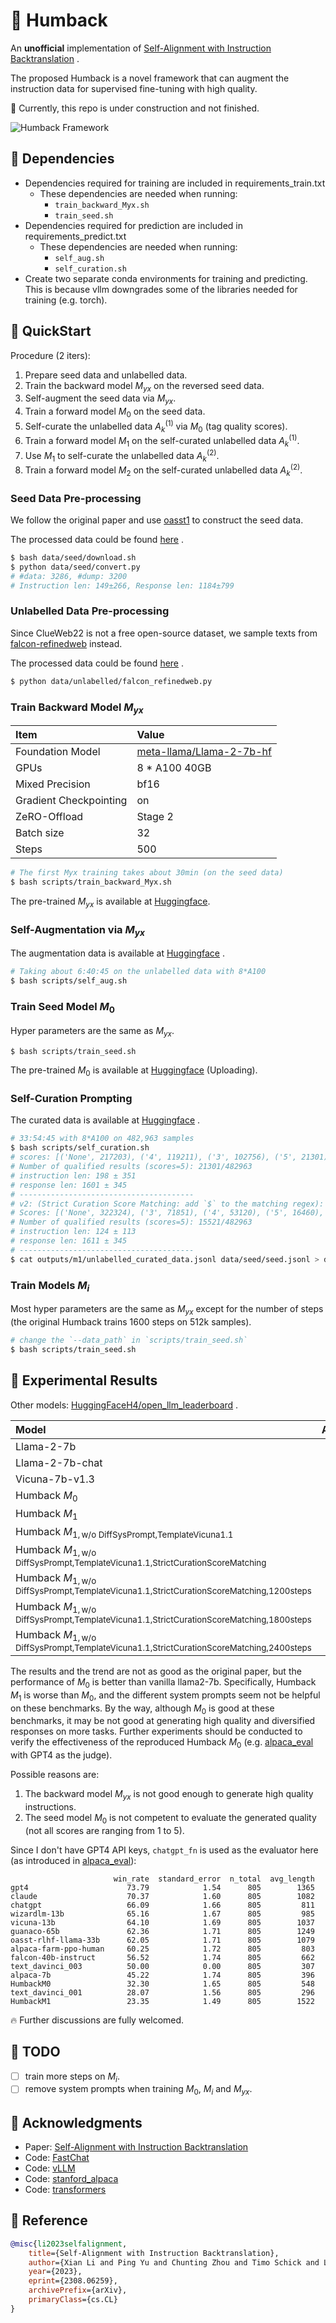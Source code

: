 # 🐋 Humback

An **unofficial** implementation of [Self-Alignment with Instruction Backtranslation](https://arxiv.org/pdf/2308.06259.pdf) .

The proposed Humback is a novel framework that can augment the instruction data for supervised fine-tuning with high quality.

🚧 Currently, this repo is under construction and not finished.

![Humback Framework](./figs/humback.png)

## 🌴 Dependencies

- Dependencies required for training are included in requirements_train.txt
    - These dependencies are needed when running:
        - `train_backward_Myx.sh`
        - `train_seed.sh`
- Dependencies required for prediction are included in requirements_predict.txt
    - These dependencies are needed when running:
        - `self_aug.sh`
        - `self_curation.sh`
- Create two separate conda environments for training and predicting. This is because vllm downgrades some of the libraries needed for training (e.g. torch).

## 🚀 QuickStart

Procedure (2 iters):
1. Prepare seed data and unlabelled data.
2. Train the backward model $M_{yx}$ on the reversed seed data.
3. Self-augment the seed data via $M_{yx}$.
4. Train a forward model $M_{0}$ on the seed data.
5. Self-curate the unlabelled data $A_{k}^{(1)}$ via $M_{0}$ (tag quality scores).
6. Train a forward model $M_{1}$ on the self-curated unlabelled data $A_{k}^{(1)}$.
7. Use $M_{1}$ to self-curate the unlabelled data $A_{k}^{(2)}$.
8. Train a forward model $M_{2}$ on the self-curated unlabelled data $A_{k}^{(2)}$.

### Seed Data Pre-processing

We follow the original paper and use [oasst1](https://huggingface.co/datasets/OpenAssistant/oasst1) to construct the seed data.

The processed data could be found [here](https://github.com/Spico197/Humback/releases/tag/data) .

```bash
$ bash data/seed/download.sh
$ python data/seed/convert.py
# #data: 3286, #dump: 3200
# Instruction len: 149±266, Response len: 1184±799
```

### Unlabelled Data Pre-processing

Since ClueWeb22 is not a free open-source dataset, we sample texts from [falcon-refinedweb](https://huggingface.co/datasets/tiiuae/falcon-refinedweb) instead.

The processed data could be found [here](https://github.com/Spico197/Humback/releases/tag/data) .

```bash
$ python data/unlabelled/falcon_refinedweb.py
```

### Train Backward Model $M_{yx}$

| Item                   | Value                                                                       |
| :--------------------- | :-------------------------------------------------------------------------- |
| Foundation Model       | [meta-llama/Llama-2-7b-hf](https://huggingface.co/meta-llama/Llama-2-7b-hf) |
| GPUs                   | 8 * A100 40GB                                                               |
| Mixed Precision        | bf16                                                                        |
| Gradient Checkpointing | on                                                                          |
| ZeRO-Offload           | Stage 2                                                                     |
| Batch size             | 32                                                                          |
| Steps                  | 500                                                                         |

```bash
# The first Myx training takes about 30min (on the seed data)
$ bash scripts/train_backward_Myx.sh
```

The pre-trained $M_{yx}$ is available at [Huggingface](https://huggingface.co/Spico/Humback-Myx).

### Self-Augmentation via $M_{yx}$

The augmentation data is available at [Huggingface](https://huggingface.co/datasets/Spico/Humback/blob/main/unlabelled_gen_instruction.jsonl) .

```bash
# Taking about 6:40:45 on the unlabelled data with 8*A100
$ bash scripts/self_aug.sh
```

### Train Seed Model $M_{0}$

Hyper parameters are the same as $M_{yx}$.

```bash
$ bash scripts/train_seed.sh
```

The pre-trained $M_{0}$ is available at [Huggingface](https://huggingface.co/Spico/Humback-M0) (Uploading).

### Self-Curation Prompting

The curated data is available at [Huggingface](https://huggingface.co/datasets/Spico/Humback/blob/main/m1_v2.jsonl) .

```bash
# 33:54:45 with 8*A100 on 482,963 samples
$ bash scripts/self_curation.sh
# scores: [('None', 217203), ('4', 119211), ('3', 102756), ('5', 21301), ('1', 13083), ('2', 9288), ('8', 19), ('0', 15), ('9', 14), ('7', 11), ('6', 9), ('10', 4), ('91', 3), ('83', 2), ('20', 2), ('14', 2), ('75', 2), ('92', 2), ('72', 1), ('93', 1), ('28', 1), ('19', 1), ('728', 1), ('17', 1), ('16', 1), ('100', 1), ('237', 1), ('13', 1), ('73', 1), ('38', 1), ('87', 1), ('94', 1), ('98', 1), ('64', 1), ('52', 1), ('27', 1), ('24', 1), ('762', 1), ('266', 1), ('225', 1), ('80', 1), ('267', 1), ('99', 1), ('90', 1), ('63', 1), ('97', 1), ('78', 1), ('40', 1), ('1986', 1), ('47', 1), ('66', 1), ('45', 1), ('10502', 1), ('21', 1)]
# Number of qualified results (scores=5): 21301/482963
# instruction len: 198 ± 351
# response len: 1601 ± 345
# ---------------------------------------
# v2: (Strict Curation Score Matching: add `$` to the matching regex):
# Scores: [('None', 322324), ('3', 71851), ('4', 53120), ('5', 16460), ('1', 11921), ('2', 7260), ('0', 10), ('7', 4), ('6', 3), ('19', 1), ('8', 1), ('16', 1), ('13', 1), ('10', 1), ('23', 1), ('9', 1), ('90', 1), ('92', 1), ('45', 1)]
# Number of qualified results (scores=5): 15521/482963
# instruction len: 124 ± 113
# response len: 1611 ± 345
# ---------------------------------------
$ cat outputs/m1/unlabelled_curated_data.jsonl data/seed/seed.jsonl > data/curated/m1.jsonl
```

### Train Models $M_{i}$

Most hyper parameters are the same as $M_{yx}$ except for the number of steps (the original Humback trains 1600 steps on 512k samples).

```bash
# change the `--data_path` in `scripts/train_seed.sh`
$ bash scripts/train_seed.sh
```

## 📑 Experimental Results

Other models: [HuggingFaceH4/open_llm_leaderboard](https://huggingface.co/spaces/HuggingFaceH4/open_llm_leaderboard) .

| Model                                                                                            | Average |   ARC | HellaSwag |  MMLU | TruthfulQA |
| :----------------------------------------------------------------------------------------------- | ------: | ----: | --------: | ----: | ---------: |
| Llama-2-7b                                                                                       |   54.32 | 53.07 |     78.59 | 46.87 |      38.76 |
| Llama-2-7b-chat                                                                                  |   56.34 | 52.90 |     78.55 | 48.32 |      45.57 |
| Vicuna-7b-v1.3                                                                                   |   55.62 | 50.43 |     76.92 | 48.14 |      47.01 |
| Humback $M_{0}$                                                                                  |   58.13 | 56.31 |     81.20 | 47.45 |      47.59 |
| Humback $M_{1}$                                                                                  |   54.65 | 52.99 |     78.57 | 45.48 |      41.54 |
| Humback $M_{1,\text{w/o DiffSysPrompt,TemplateVicuna1.1}}$                                       |   55.85 | 52.82 |     78.53 | 45.86 |      46.21 |
| Humback $M_{1,\text{w/o DiffSysPrompt,TemplateVicuna1.1,StrictCurationScoreMatching}}$           |   54.26 | 53.50 |     78.52 | 45.19 |      39.83 |
| Humback $M_{1,\text{w/o DiffSysPrompt,TemplateVicuna1.1,StrictCurationScoreMatching,1200steps}}$ |   56.67 | 56.23 |     81.10 | 46.46 |      42.89 |
| Humback $M_{1,\text{w/o DiffSysPrompt,TemplateVicuna1.1,StrictCurationScoreMatching,1800steps}}$ |   57.58 | 57.68 |     81.78 | 46.13 |      44.74 |
| Humback $M_{1,\text{w/o DiffSysPrompt,TemplateVicuna1.1,StrictCurationScoreMatching,2400steps}}$ |   56.96 | 55.89 |     80.83 | 45.84 |      45.30 |

The results and the trend are not as good as the original paper, but the performance of $M_{0}$ is better than vanilla llama2-7b.
Specifically, Humback $M_{1}$ is worse than $M_{0}$, and the different system prompts seem not be helpful on these benchmarks.
By the way, although $M_{0}$ is good at these benchmarks, it may be not good at generating high quality and diversified responses on more tasks.
Further experiments should be conducted to verify the effectiveness of the reproduced Humback $M_{0}$ (e.g. [alpaca_eval](https://github.com/tatsu-lab/alpaca_eval) with GPT4 as the judge).

Possible reasons are:
1. The backward model $M_{yx}$ is not good enough to generate high quality instructions.
2. The seed model $M_{0}$ is not competent to evaluate the generated quality (not all scores are ranging from 1 to 5).

Since I don't have GPT4 API keys, `chatgpt_fn` is used as the evaluator here (as introduced in [alpaca_eval](https://github.com/tatsu-lab/alpaca_eval)):

```
                       win_rate  standard_error  n_total  avg_length
gpt4                      73.79            1.54      805        1365
claude                    70.37            1.60      805        1082
chatgpt                   66.09            1.66      805         811
wizardlm-13b              65.16            1.67      805         985
vicuna-13b                64.10            1.69      805        1037
guanaco-65b               62.36            1.71      805        1249
oasst-rlhf-llama-33b      62.05            1.71      805        1079
alpaca-farm-ppo-human     60.25            1.72      805         803
falcon-40b-instruct       56.52            1.74      805         662
text_davinci_003          50.00            0.00      805         307
alpaca-7b                 45.22            1.74      805         396
HumbackM0                 32.30            1.65      805         548
text_davinci_001          28.07            1.56      805         296
HumbackM1                 23.35            1.49      805        1522
```

🔥 Further discussions are fully welcomed.

## 📝 TODO

- [ ] train more steps on $M_{i}$.
- [ ] remove system prompts when training $M_{0}$, $M_{i}$ and $M_{yx}$.

## 💌 Acknowledgments

- Paper: [Self-Alignment with Instruction Backtranslation](https://arxiv.org/pdf/2308.06259.pdf)
- Code: [FastChat](https://github.com/lm-sys/FastChat)
- Code: [vLLM](https://github.com/vllm-project/vllm)
- Code: [stanford_alpaca](https://github.com/tatsu-lab/stanford_alpaca)
- Code: [transformers](https://huggingface.co/transformers/)

## 📜 Reference

```bibtex
@misc{li2023selfalignment,
    title={Self-Alignment with Instruction Backtranslation},
    author={Xian Li and Ping Yu and Chunting Zhou and Timo Schick and Luke Zettlemoyer and Omer Levy and Jason Weston and Mike Lewis},
    year={2023},
    eprint={2308.06259},
    archivePrefix={arXiv},
    primaryClass={cs.CL}
}
```
